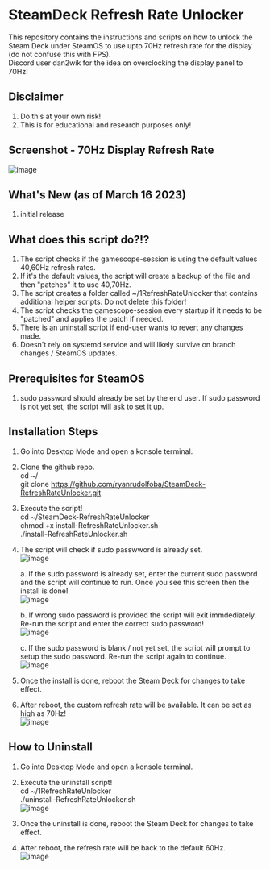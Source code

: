 # SteamDeck Refresh Rate Unlocker
This repository contains the instructions and scripts on how to unlock the Steam Deck under SteamOS to use upto 70Hz refresh rate for the display (do not confuse this with FPS). \
Discord user dan2wik for the idea on overclocking the display panel to 70Hz!

## Disclaimer
1. Do this at your own risk!
2. This is for educational and research purposes only!

## Screenshot - 70Hz Display Refresh Rate
![image](https://user-images.githubusercontent.com/98122529/225729639-3bb46a85-6ffd-49ac-808d-acd518fc30ce.png)

## What's New (as of March 16 2023)
1. initial release

## What does this script do?!?
1. The script checks if the gamescope-session is using the default values 40,60Hz refresh rates.
2. If it's the default values, the script will create a backup of the file and then "patches" it to use 40,70Hz.
3. The script creates a folder called ~/1RefreshRateUnlocker that contains additional helper scripts. Do not delete this folder!
4. The script checks the gamescope-session every startup if it needs to be "patched" and applies the patch if needed.
5. There is an uninstall script if end-user wants to revert any changes made.
6. Doesn't rely on systemd service and will likely survive on branch changes / SteamOS updates.

## Prerequisites for SteamOS
1. sudo password should already be set by the end user. If sudo password is not yet set, the script will ask to set it up.

## Installation Steps
1. Go into Desktop Mode and open a konsole terminal.
2. Clone the github repo. \
   cd ~/ \
   git clone https://github.com/ryanrudolfoba/SteamDeck-RefreshRateUnlocker.git
3. Execute the script! \
   cd ~/SteamDeck-RefreshRateUnlocker \
   chmod +x install-RefreshRateUnlocker.sh \
   ./install-RefreshRateUnlocker.sh
   
4. The script will check if sudo passwword is already set.\
![image](https://user-images.githubusercontent.com/98122529/225724178-364284ac-f504-4798-b5e5-a03001dda5da.png)

   a. If the sudo password is already set, enter the current sudo password and the script will continue to run. Once you see this screen then the install is done!\
![image](https://user-images.githubusercontent.com/98122529/225747904-d0352779-40ef-4dfb-afad-c473b2a9bc5b.png)

   b. If wrong sudo password is provided the script will exit immdediately. Re-run the script and enter the correct sudo password!\
![image](https://user-images.githubusercontent.com/98122529/225724539-d73dc9ce-c468-49d1-8d2c-83276bfc34bb.png)
         
   c. If the sudo password is blank / not yet set, the script will prompt to setup the sudo password. Re-run the script again to continue.\
![image](https://user-images.githubusercontent.com/98122529/225725477-33f8ffaa-13a1-452e-b993-aceb3192726f.png)
         
5. Once the install is done, reboot the Steam Deck for changes to take effect.
         
5. After reboot, the custom refresh rate will be available. It can be set as high as 70Hz!\
![image](https://user-images.githubusercontent.com/98122529/225729592-a172cf55-f34c-400a-be56-e2dc68032c4e.png)



## How to Uninstall
1. Go into Desktop Mode and open a konsole terminal.
2. Execute the uninstall script! \
   cd ~/1RefreshRateUnlocker \
   ./uninstall-RefreshRateUnlocker.sh \
![image](https://user-images.githubusercontent.com/98122529/225728420-774e83bc-977f-4420-acb8-047f0f5a0f1e.png)
   
3. Once the uninstall is done, reboot the Steam Deck for changes to take effect.
         
5. After reboot, the refresh rate will be back to the default 60Hz.\
![image](https://user-images.githubusercontent.com/98122529/225729550-0ac8a2ff-79c3-4bc4-b75f-7a9388f60d74.png)


